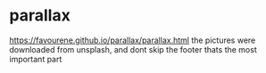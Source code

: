 # parallax
https://favourene.github.io/parallax/parallax.html
the pictures were downloaded from unsplash, and dont skip the footer  thats the most important part
